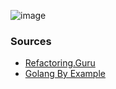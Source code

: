 ![image](https://github.com/pawlobanano/design-patterns-go/assets/1054126/4350fb44-a49e-4f8d-b57f-3d4f446ae8c6)

### Sources
- [Refactoring.Guru](https://refactoring.guru/pl/design-patterns/prototype/go/example)
- [Golang By Example](https://golangbyexample.com/prototype-pattern-go)
